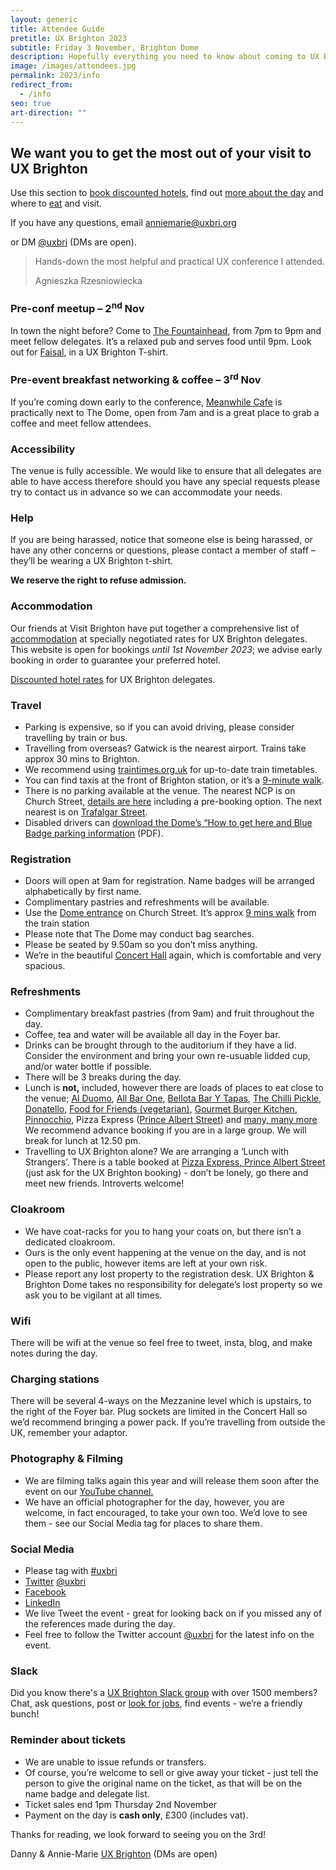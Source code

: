 ```yaml
---
layout: generic
title: Attendee Guide
pretitle: UX Brighton 2023
subtitle: Friday 3 November, Brighton Dome
description: Hopefully everything you need to know about coming to UX Brighton 2022.
image: /images/attendees.jpg
permalink: 2023/info
redirect_from:
  - /info
seo: true
art-direction: ""
---
```

## We want you to get the most out of your visit to UX Brighton

<p class="standfirst">Use this section to <a href='#accommodation'>book discounted hotels</a>, find out <a href="#registration">more about the day</a> and where to <a href='#refreshments'>eat</a> and visit.</p>

<p class="standfirst pb2">If you have any questions, email <a href="mailto:anniemarie@uxbri.org" class=" bold">anniemarie@uxbri.org</a>

or DM <a href="https://twitter.com/direct_messages/create/uxbri" class=" bold">@uxbri</a> (DMs are open).</p>

<section class="testimonial ">
  <div class="pv4 border-top border-bottom">
    <blockquote class="standfirst">
      <div class="quote">
        <p>Hands-down the most helpful and practical UX conference I attended.</p>
      </div>
      <div class="quotee">Agnieszka Rzesniowiecka</div>
    </blockquote>
  </div>
</section>

<h3>Pre-conf meetup – 2<sup>nd</sup> Nov</h3>

In town the night before? Come to [The Fountainhead](https://www.google.co.uk/maps/dir//the+fountain+head+pub+brighton/@32.3849821,-29.6384353,4z/data=!4m8!4m7!1m0!1m5!1m1!1s0x4875859fe2eb77db:0x5bdeb264727a570a!2m2!1d-0.1372304!2d50.8254927?hl=en), from 7pm to 9pm and meet fellow delegates. It’s a relaxed pub and serves food until 9pm. Look out for [Faisal](https://www.linkedin.com/in/faisal-ahmed-1a8494122/), in a UX Brighton T-shirt. 

<h3>Pre-event breakfast networking & coffee – 3<sup>rd</sup> Nov</h3>

If you’re coming down early to the conference, [Meanwhile Cafe](https://www.google.co.uk/maps/dir//17+Jubilee+St,+Brighton,+Brighton+and+Hove,+Brighton+BN1+1GE,+United+Kingdom/@50.8244199,-0.2088211,12z/data=!4m8!4m7!1m0!1m5!1m1!1s0x487585317bb0360b:0x8f87b4f6837e2421!2m2!1d-0.1387815!2d50.8244409?hl=en) is practically next to The Dome, open from 7am and is a great place to grab a coffee and meet fellow attendees. [](https://www.google.co.uk/maps/dir//17+Jubilee+St,+Brighton,+Brighton+and+Hove,+Brighton+BN1+1GE,+United+Kingdom/@50.8244199,-0.2088211,12z/data=!4m8!4m7!1m0!1m5!1m1!1s0x487585317bb0360b:0x8f87b4f6837e2421!2m2!1d-0.1387815!2d50.8244409?hl=en)

### Accessibility

The venue is fully accessible. We would like to ensure that all delegates are able to have access therefore should you have any special requests please try to contact us in advance so we can accommodate your needs.

### Help

If you are being harassed, notice that someone else is being harassed, or have any other concerns or questions, please contact a member of staff – they’ll be wearing a UX Brighton t-shirt. 

**We reserve the right to refuse admission.**

### Accommodation

Our friends at Visit Brighton have put together a comprehensive list of [accommodation](https://book.passkey.com/go/UXBTN23) at specially negotiated rates for UX Brighton delegates. This website is open for bookings *until 1st November 2023*; we advise early booking in order to guarantee your preferred hotel.

[Discounted hotel rates]([https://book.passkey.com/go/​UXBTN23](https://book.passkey.com/go/UXBTN23)[](https://book.passkey.com/go/uxbtn2022)[](https://book.passkey.com/go/bdux2019)) for UX Brighton delegates.

### Travel

* Parking is expensive, so if you can avoid driving, please consider travelling by train or bus.
* Travelling from overseas? Gatwick is the nearest airport. Trains take approx 30 mins to Brighton.
* We recommend using [traintimes.org.uk](https://traintimes.org.uk/) for up-to-date train timetables.
* You can find taxis at the front of Brighton station, or it’s a [9-minute walk](https://goo.gl/maps/YigaTebcGPU2).
* There is no parking available at the venue. The nearest NCP is on Church Street, [details are here](http://www.ncp.co.uk/find-a-car-park/car-parks/brighton-theatre/) including a pre-booking option. The next nearest is on [Trafalgar Street](http://www.brighton-hove.gov.uk/content/parking-and-travel/parking/trafalgar-street-car-park).
* Disabled drivers can [download the Dome’s “How to get here and Blue Badge parking information](https://brightondome.org/files/86bed4d68bdd6ba30dd8768f7c79e8e5.pdf) (PDF).

### Registration

* Doors will open at 9am for registration. Name badges will be arranged alphabetically by first name.
* Complimentary pastries and refreshments will be available.
* Use the [Dome entrance](http://brightondome.org/your_visit/venues/corn_exchange/) on Church Street. It’s approx [9 mins walk](https://goo.gl/maps/YigaTebcGPU2) from the train station
* Please note that The Dome may conduct bag searches.
* Please be seated by 9.50am so you don’t miss anything.
* We’re in the beautiful [Concert Hall](https://brightondome.org/your_visit/venues/concert_hall/) again, which is comfortable and very spacious.

### Refreshments

* Complimentary breakfast pastries (from 9am) and fruit throughout the day.
* Coffee, tea and water will be available all day in the Foyer bar.
* Drinks can be brought through to the auditorium if they have a lid. Consider the environment and bring your own re-usuable lidded cup, and/or water bottle if possible.
* There will be 3 breaks during the day.
* Lunch is **not,** included, however there are loads of places to eat close to the venue; [Al Duomo](https://www.alduomo.co.uk/), [All Bar One](http://www.allbarone.co.uk/national-search/south-east/all-bar-one-brighton), [Bellota Bar Y Tapas](https://www.tripadvisor.co.uk/Restaurant_Review-g186273-d3815712-Reviews-Bellota-Brighton_East_Sussex_England.html), [The Chilli Pickle](http://thechillipickle.com/), [Donatello](http://www.donatello.co.uk/), [Food for Friends (vegetarian)](http://www.foodforfriends.com/), [Gourmet Burger Kitchen](http://www.gbk.co.uk/location/brighton), [Pinnocchio](http://www.pinocchio.co.uk/), Pizza Express ([](https://www.pizzaexpress.com/brighton-jubilee-street)[Prince Albert Street](https://www.pizzaexpress.com/brighton-the-lanes)) and [many, many more](https://www.tripadvisor.co.uk/Restaurants-g186273-Brighton_East_Sussex_England.html) We recommend advance booking if you are in a large group. We will break for lunch at 12.50 pm. 
* Travelling to UX Brighton alone? We are arranging a ‘Lunch with Strangers’. There is a table booked at [Pizza Express, ](https://www.google.co.uk/maps/dir/Brighton+Dome,+Church+Street,+Brighton/Pizza+Express,+22+Prince+Albert+St,+Brighton+BN1+1HF/@50.8226763,-0.1417097,17z/data=!3m2!4b1!5s0x4875850a4b4e5e4b:0x5095532f9f6379c9!4m14!4m13!1m5!1m1!1s0x4875850a94b987c3:0x204845bd08377bb3!2m2!1d-0.1380842!2d50.8236999!1m5!1m1!1s0x4875850bb360fc61:0x2181a7ca71353726!2m2!1d-0.1405028!2d50.8211762!3e2?hl=en)[Prince Albert Street](https://www.google.co.uk/maps/dir/Brighton+Dome,+Church+Street,+Brighton/Pizza+Express,+22+Prince+Albert+St,+Brighton+BN1+1HF/@50.8226763,-0.1417097,17z/data=!3m2!4b1!5s0x4875850a4b4e5e4b:0x5095532f9f6379c9!4m14!4m13!1m5!1m1!1s0x4875850a94b987c3:0x204845bd08377bb3!2m2!1d-0.1380842!2d50.8236999!1m5!1m1!1s0x4875850bb360fc61:0x2181a7ca71353726!2m2!1d-0.1405028!2d50.8211762!3e2?hl=en)[](https://www.google.co.uk/maps/dir/Brighton+Dome,+Church+Street,+Brighton/Pizza+Express,+22+Prince+Albert+St,+Brighton+BN1+1HF/@50.8226763,-0.1417097,17z/data=!3m2!4b1!5s0x4875850a4b4e5e4b:0x5095532f9f6379c9!4m14!4m13!1m5!1m1!1s0x4875850a94b987c3:0x204845bd08377bb3!2m2!1d-0.1380842!2d50.8236999!1m5!1m1!1s0x4875850bb360fc61:0x2181a7ca71353726!2m2!1d-0.1405028!2d50.8211762!3e2?hl=en) (just ask for the UX Brighton booking) - don’t be lonely, go there and meet new friends. Introverts welcome!

### Cloakroom

* We have coat-racks for you to hang your coats on, but there isn’t a dedicated cloakroom.
* Ours is the only event happening at the venue on the day, and is not open to the public, however items are left at your own risk.
* Please report any lost property to the registration desk. UX Brighton & Brighton Dome takes no responsibility for delegate’s lost property so we ask you to be vigilant at all times.

### Wifi

There will be wifi at the venue so feel free to tweet, insta, blog, and make notes during the day.

### Charging stations

There will be several 4-ways on the Mezzanine level which is upstairs, to the right of the Foyer bar. Plug sockets are limited in the Concert Hall so we’d recommend bringing a power pack. If you’re travelling from outside the UK, remember your adaptor.

### Photography & Filming

* We are filming talks again this year and will release them soon after the event on our [YouTube channel.](https://www.youtube.com/channel/UC9hOYRFJn2NgV406gr9jajw)
* We have an official photographer for the day, however, you are welcome, in fact encouraged, to take your own too. We’d love to see them - see our Social Media tag for places to share them.

### Social Media

* Please tag with [\#uxbri](https://twitter.com/search?q=%23uxbri)
* [Twitter](https://twitter.com/uxbri) [@uxbri](https://twitter.com/uxbri) [](https://twitter.com/uxbri)
* [Facebook](https://www.facebook.com/uxbrighton/)
* [L﻿inkedIn](https://www.linkedin.com/company/ux-brighton/)
* We live Tweet the event - great for looking back on if you missed any of the references made during the day.
* Feel free to follow the Twitter account [@uxbri](https://twitter.com/uxbri) for the latest info on the event.

### Slack

Did you know there's a [UX Brighton Slack group](http://slack.uxbrighton.org.uk/) with over 1500 members? Chat, ask questions, post or [look for jobs](https://uxbri.slack.com/messages/C1626ASJY/), find events - we’re a friendly bunch!

### Reminder about tickets

* We are unable to issue refunds or transfers.
* Of course, you’re welcome to sell or give away your ticket - just tell the person to give the original name on the ticket, as that will be on the name badge and delegate list.
* Ticket sales end 1pm Thursday 2nd November 
* Payment on the day is **cash only**, £300 (includes vat). 

Thanks for reading, we look forward to seeing you on the 3rd!

Danny & Annie-Marie [UX Brighton](https://twitter.com/uxbri) (DMs are open)